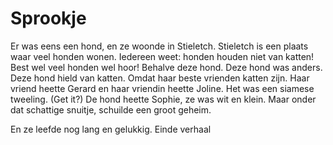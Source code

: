 # Sprookje

Er was eens een hond, en ze woonde in Stieletch.
Stieletch is een plaats waar veel honden wonen.
Iedereen weet: honden houden niet van katten!
Best wel veel honden wel hoor!
Behalve deze hond.
Deze hond was anders.
Deze hond hield van katten.
Omdat haar beste vrienden katten zijn.
Haar vriend heette Gerard en haar vriendin heette Joline.
Het was een siamese tweeling. (Get it?)
De hond heette Sophie, ze was wit en klein.
Maar onder dat schattige snuitje, schuilde een groot geheim.

En ze leefde nog lang en gelukkig.
Einde verhaal